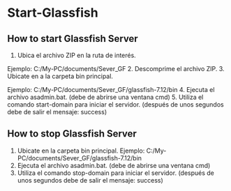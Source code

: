 # Start-Glassfish
<h2>How to start Glassfish Server</h2>

1. Ubica el archivo ZIP en la ruta de interés.

Ejemplo: C:/My-PC/documents/Sever_GF
2. Descomprime el archivo ZIP.
3. Ubicate en a la carpeta bin principal.

Ejemplo: C:/My-PC/documents/Sever_GF/glassfish-7.12/bin
4. Ejecuta el archivo asadmin.bat.
(debe de abrirse una ventana cmd)
5. Utiliza el comando start-domain para iniciar el servidor.
(después de unos segundos debe de salir el mensaje: success)

<h2>How to stop Glassfish Server</h2>

1. Ubicate en la carpeta bin principal. 
Ejemplo: C:/My-PC/documents/Sever_GF/glassfish-7.12/bin
2. Ejecuta el archivo asadmin.bat.
(debe de abrirse una ventana cmd)
3. Utiliza el comando stop-domain para iniciar el servidor.
(después de unos segundos debe de salir el mensaje: success)